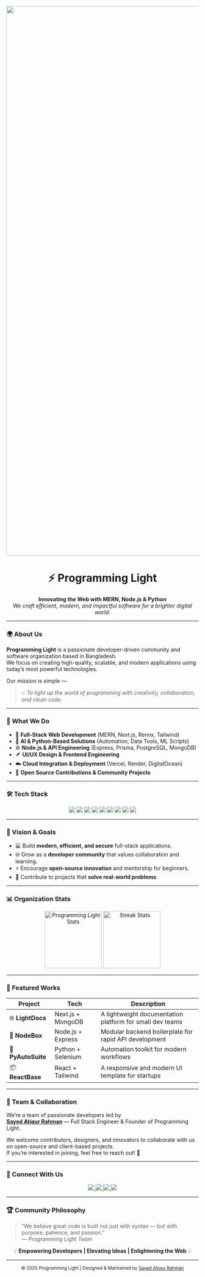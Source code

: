 <!-- Programming Light Organization README -->

<p align="center">
<img width="2560" height="1440" alt="image (6)" src="https://github.com/user-attachments/assets/52c4071e-8948-4334-a8f0-130d5b600e46" /> 
</p>

<h1 align="center">⚡ Programming Light</h1>
<p align="center">
  <b>Innovating the Web with MERN, Node.js & Python</b><br/>
  <i>We craft efficient, modern, and impactful software for a brighter digital world.</i>
</p>

---

### 🌍 About Us

**Programming Light** is a passionate developer-driven community and software organization based in Bangladesh.  
We focus on creating high-quality, scalable, and modern applications using today’s most powerful technologies.

Our mission is simple —  
> 💡 *To light up the world of programming with creativity, collaboration, and clean code.*

---

### 🚀 What We Do

- 🔧 **Full-Stack Web Development** (MERN, Next.js, Remix, Tailwind)
- 🧠 **AI & Python-Based Solutions** (Automation, Data Tools, ML Scripts)
- ⚙️ **Node.js & API Engineering** (Express, Prisma, PostgreSQL, MongoDB)
- 🪶 **UI/UX Design & Frontend Engineering**
- ☁️ **Cloud Integration & Deployment** (Vercel, Render, DigitalOcean)
- 🧩 **Open Source Contributions & Community Projects**

---

### 🛠️ Tech Stack

<p align="center">
  <img src="https://img.shields.io/badge/React-20232a?style=for-the-badge&logo=react&logoColor=61dafb" />
  <img src="https://img.shields.io/badge/Next.js-000000?style=for-the-badge&logo=nextdotjs&logoColor=white" />
  <img src="https://img.shields.io/badge/Node.js-339933?style=for-the-badge&logo=node.js&logoColor=white" />
  <img src="https://img.shields.io/badge/Express.js-000000?style=for-the-badge" />
  <img src="https://img.shields.io/badge/MongoDB-47A248?style=for-the-badge&logo=mongodb&logoColor=white" />
  <img src="https://img.shields.io/badge/Python-3776AB?style=for-the-badge&logo=python&logoColor=white" />
  <img src="https://img.shields.io/badge/Tailwind_CSS-38B2AC?style=for-the-badge&logo=tailwind-css&logoColor=white" />
  <img src="https://img.shields.io/badge/Prisma-2D3748?style=for-the-badge&logo=prisma&logoColor=white" />
  <img src="https://img.shields.io/badge/PostgreSQL-4169E1?style=for-the-badge&logo=postgresql&logoColor=white" />
</p>

---

### 🌱 Vision & Goals

- 💻 Build **modern, efficient, and secure** full-stack applications.  
- 🌐 Grow as a **developer community** that values collaboration and learning.  
- ⚡ Encourage **open-source innovation** and mentorship for beginners.  
- 🧩 Contribute to projects that **solve real-world problems**.

---

### 📊 Organization Stats

<p align="center">
  <img src="https://github-readme-stats.vercel.app/api?username=Programming-light-71&show_icons=true&theme=transparent" height="150" alt="Programming Light Stats" />
  <img src="https://github-readme-streak-stats.herokuapp.com/?user=Programming-light-71&theme=transparent" height="150" alt="Streak Stats" />
</p>

---

### 🧠 Featured Works

| Project | Tech | Description |
|----------|------|-------------|
| 🌐 **LightDocs** | Next.js + MongoDB | A lightweight documentation platform for small dev teams |
| 🧰 **NodeBox** | Node.js + Express | Modular backend boilerplate for rapid API development |
| 🤖 **PyAutoSuite** | Python + Selenium | Automation toolkit for modern workflows |
| 📦 **ReactBase** | React + Tailwind | A responsive and modern UI template for startups |

---

### 👥 Team & Collaboration

We’re a team of passionate developers led by  
**[Sayed Atiqur Rahman](https://github.com/sayedatiqurrahman)** — Full Stack Engineer & Founder of Programming Light.

We welcome contributors, designers, and innovators to collaborate with us on open-source and client-based projects.  
If you’re interested in joining, feel free to reach out! 🤝

---

### 🔗 Connect With Us

<p align="center">
  <a href="https://github.com/Programming-light-71" target="_blank">
    <img src="https://img.shields.io/badge/GitHub-181717?style=for-the-badge&logo=github&logoColor=white" />
  </a>
  <a href="https://www.linkedin.com/in/satiqurrahman/" target="_blank">
    <img src="https://img.shields.io/badge/LinkedIn-0077B5?style=for-the-badge&logo=linkedin&logoColor=white" />
  </a>
  <a href="https://atiqurrahman-portfolio.web.app/" target="_blank">
    <img src="https://img.shields.io/badge/Portfolio-7B1FA2?style=for-the-badge&logo=google-chrome&logoColor=white" />
  </a>
  <a href="https://www.facebook.com/sayedmd.atiqurrahman/" target="_blank">
    <img src="https://img.shields.io/badge/Facebook-1877F2?style=for-the-badge&logo=facebook&logoColor=white" />
  </a>
</p>

---

### 🏆 Community Philosophy

> “We believe great code is built not just with syntax — but with purpose, patience, and passion.”  
> — *Programming Light Team*

<p align="center">
  💡 <b>Empowering Developers | Elevating Ideas | Enlightening the Web</b> 💡
</p>

---

<p align="center">
  <sub>© 2025 Programming Light | Designed & Maintained by <a href="https://github.com/sayedatiqurrahman">Sayed Atiqur Rahman</a></sub>
</p>
